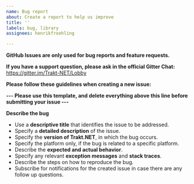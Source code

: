 ```yaml
---
name: Bug report
about: Create a report to help us improve
title: ''
labels: bug, library
assignees: henrikfroehling

---
```


**GitHub Issues are only used for bug reports and feature requests.**

**If you have a support question, please ask in the official Gitter Chat:** https://gitter.im/Trakt-NET/Lobby

**Please follow these guidelines when creating a new issue:**

**--- Please use this template, and delete everything above this line before submitting your issue ---**

**Describe the bug**
- Use a **descriptive title** that identifies the issue to be addressed.
- Specify a **detailed description** of the issue.
- Specify the **version of Trakt.NET**, in which the bug occurs.
- Specify the platform only, if the bug is related to a specific platform.
- Describe the **expected and actual behavior**.
- Specify any relevant **exception messages** and **stack traces**.
- Describe the steps on how to reproduce the bug.
- Subscribe for notifications for the created issue in case there are any follow up questions.
